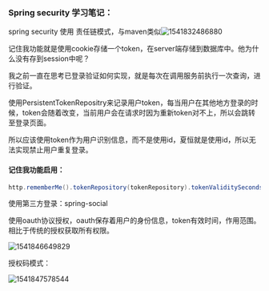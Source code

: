 ### Spring security 学习笔记：

spring security 使用 责任链模式，与maven类似![1541832486880](C:\Users\12494\AppData\Local\Temp\1541832486880.png)

记住我功能就是使用cookie存储一个token，在server端存储到数据库中。他为什么没有存到session中呢？

我之前一直在思考已登录验证如何实现，就是每次在调用服务前执行一次查询，进行验证。



使用PersistentTokenRepositry来记录用户token，每当用户在其他地方登录的时候，token会随着改变，当前用户会在请求时因为重新token对不上，所以会跳转至登录页面。

所以应该使用token作为用户识别信息，而不是使用id，夏恒就是使用id，所以无法实现禁止用户重复登录。

#### 记住我功能启用：

``` java
http.rememberMe().tokenRepository(tokenRepository).tokenValiditySeconds(60 *  60 * 2).userDetailsService(userDetailsService());
```

使用第三方登录：spring-social

使用oauth协议授权，oauth保存着用户的身份信息，token有效时间，作用范围。相比于传统的授权获取所有权限。

![1541846649829](C:\Users\12494\AppData\Local\Temp\1541846649829.png)

授权码模式：

![1541847578544](C:\Users\12494\AppData\Local\Temp\1541847578544.png)

